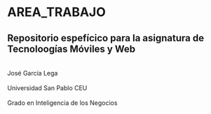 # AREA_TRABAJO
## Repositorio espefícico para la asignatura de Tecnoloogías Móviles y Web

<br>José García Lega<br/>
<br>Universidad San Pablo CEU<br/>
<br>Grado en Inteligencia de los Negocios <br/>
